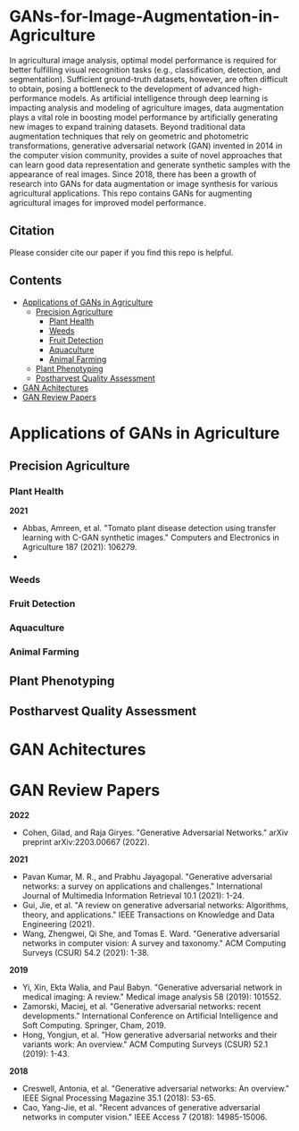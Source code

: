 # GANs-for-Image-Augmentation-in-Agriculture
In agricultural image analysis, optimal model performance is required for better fulfilling visual recognition tasks (e.g., classification, detection, and segmentation). Sufficient ground-truth datasets, however, are often difficult to obtain, posing a bottleneck to the development of advanced high-performance models. As artificial intelligence through deep learning is impacting analysis and modeling of agriculture images, data augmentation plays a vital role in boosting model performance by artificially generating new images to expand training datasets. Beyond traditional data augmentation techniques that rely on geometric and photometric transformations, generative adversarial network (GAN) invented in 2014 in the computer vision community, provides a suite of novel approaches that can learn good data representation and generate synthetic samples with the appearance of real images. Since 2018, there has been a growth of research into GANs for data augmentation or image synthesis for various agricultural applications. This repo contains GANs for augmenting agricultural images for improved model performance.


## Citation
Please consider cite our paper if you find this repo is helpful.


## Contents

* [Applications of GANs in Agriculture](#applications-of-gans-in-agriculture)
  * [Precision Agriculture](#precision-agriculture)
    * [Plant Health](#plant-health)
    * [Weeds](#weeds)
    * [Fruit Detection](#fruit-detection)
    * [Aquaculture](#aquaculture)
    * [Animal Farming](#animal-farming)
  * [Plant Phenotyping](#plant-phenotyping)
  * [Postharvest Quality Assessment](#postharvest-quality-assessment)
* [GAN Achitectures](#gan-achitectures)
* [GAN Review Papers](#gan-review-papers)

# Applications of GANs in Agriculture
## Precision Agriculture
### Plant Health


**2021**
- Abbas, Amreen, et al. "Tomato plant disease detection using transfer learning with C-GAN synthetic images." Computers and Electronics in Agriculture 187 (2021): 106279.
- 


### Weeds

### Fruit Detection

### Aquaculture

### Animal Farming

## Plant Phenotyping

## Postharvest Quality Assessment


# GAN Achitectures

# GAN Review Papers
**2022**
- Cohen, Gilad, and Raja Giryes. "Generative Adversarial Networks." arXiv preprint arXiv:2203.00667 (2022).

**2021**
- Pavan Kumar, M. R., and Prabhu Jayagopal. "Generative adversarial networks: a survey on applications and challenges." International Journal of Multimedia Information Retrieval 10.1 (2021): 1-24.
- Gui, Jie, et al. "A review on generative adversarial networks: Algorithms, theory, and applications." IEEE Transactions on Knowledge and Data Engineering (2021).
- Wang, Zhengwei, Qi She, and Tomas E. Ward. "Generative adversarial networks in computer vision: A survey and taxonomy." ACM Computing Surveys (CSUR) 54.2 (2021): 1-38.

**2019**
- Yi, Xin, Ekta Walia, and Paul Babyn. "Generative adversarial network in medical imaging: A review." Medical image analysis 58 (2019): 101552.
- Zamorski, Maciej, et al. "Generative adversarial networks: recent developments." International Conference on Artificial Intelligence and Soft Computing. Springer, Cham, 2019.
- Hong, Yongjun, et al. "How generative adversarial networks and their variants work: An overview." ACM Computing Surveys (CSUR) 52.1 (2019): 1-43.

**2018**
- Creswell, Antonia, et al. "Generative adversarial networks: An overview." IEEE Signal Processing Magazine 35.1 (2018): 53-65.
- Cao, Yang-Jie, et al. "Recent advances of generative adversarial networks in computer vision." IEEE Access 7 (2018): 14985-15006.
